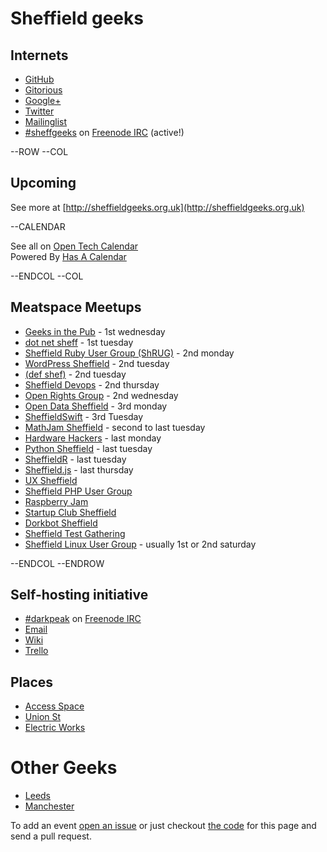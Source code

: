 # Sheffield geeks

## Internets

* [GitHub](https://github.com/sheffgeeks)
* [Gitorious](https://gitorious.org/+sheffgeeks)
* [Google+](https://plus.google.com/communities/107930287812860166795/events)
* [Twitter](http://twitter.com/sheffieldgeeks)
* [Mailinglist](https://groups.google.com/forum/#!forum/sheffieldgeeks)
* <a href="https://www.irccloud.com/invite?channel=%23sheffgeeks&amp;hostname=irc.freenode.net&amp;port=6697&amp;ssl=1" target="_blank">#sheffgeeks</a> on [Freenode IRC](http://freenode.net) (active!)


--ROW
--COL

## Upcoming

See more at [http://sheffieldgeeks.org.uk](http://sheffieldgeeks.org.uk)

--CALENDAR

See all on [Open Tech Calendar](https://opentechcalendar.co.uk/area/40-sheffield)<br />
Powered By [Has A Calendar](http://ican.hasacalendar.co.uk/)

--ENDCOL
--COL

## Meatspace Meetups

* [Geeks in the Pub](http://www.gitpub.org.uk/) - 1st wednesday
* [dot net sheff](http://dotnetsheff.co.uk) - 1st tuesday
* [Sheffield Ruby User Group (ShRUG)](http://shrug.org/) - 2nd monday
* [WordPress Sheffield](http://wpsheffield.com/) - 2nd tuesday
* [(def shef)](http://defshef.github.io) - 2nd tuesday
* [Sheffield Devops](http://www.sheffielddevops.org.uk/) - 2nd thursday
* [Open Rights Group](https://sheffield.openrightsgroup.org/) - 2nd wednesday
* [Open Data Sheffield](https://groups.google.com/forum/?hl=en&fromgroups=#!forum/opendatasheffield) - 3rd monday
* [SheffieldSwift](https://twitter.com/sheffieldswift) - 3rd Tuesday
* [MathJam Sheffield](http://www.mathsjam.com/index.php?city=sheffield) - second to last tuesday
* [Hardware Hackers](https://groups.google.com/forum/?hl=en&fromgroups#!forum/sheffield-hardware-hackers) - last monday
* [Python Sheffield](https://twitter.com/pysheff) - last tuesday
* [SheffieldR](http://www.meetup.com/SheffieldR-Sheffield-R-Users-Group/) - last tuesday
* [Sheffield.js](https://twitter.com/sheffield_js) - last thursday
* [UX Sheffield](http://twitter.com/uxsheffield)
* [Sheffield PHP User Group](https://twitter.com/shefphp)
* [Raspberry Jam](http://shefjam.eventbrite.com/)
* [Startup Club Sheffield](https://groups.google.com/forum/?hl=en&fromgroups=#!forum/startup-club-sheffield)
* [Dorkbot Sheffield](http://dorkbotsheffield.lurk.org/)
* [Sheffield Test Gathering](http://www.meetup.com/Sheffield-Test-Gathering)
* [Sheffield Linux User Group](http://www.sheflug.org.uk) - usually 1st or 2nd saturday

--ENDCOL
--ENDROW

## Self-hosting initiative

* [#darkpeak](irc://chat.freenode.net/darkpeak) on [Freenode IRC](http://freenode.net)
* [Email](https://lists.richardskingdom.net/mailman/listinfo/sheffgeeks-hosting)
* [Wiki](https://wiki.darkpeak.org/)
* [Trello](https://trello.com/sheffgeeks)

## Places

* [Access Space](http://access-space.org/)
* [Union St](http://www.union-st.org/)
* [Electric Works](http://electric-works.net/)

# Other Geeks

* [Leeds](http://leedsgeeks.net/)
* [Manchester](http://technw.uk/)

To add an event [open an issue][1] or just checkout [the code][2]
for this page and send a pull request.

[1]: https://github.com/sheffgeeks/sheffgeeks.github.io/issues/new
[2]: https://github.com/sheffgeeks/sheffgeeks.github.io

